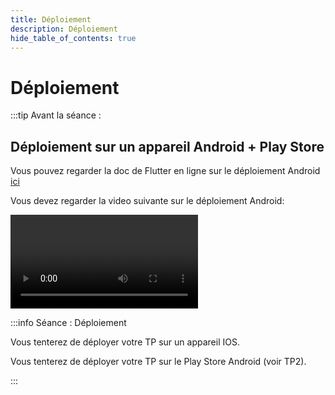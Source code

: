 ```yaml
---
title: Déploiement
description: Déploiement
hide_table_of_contents: true
---
```


# Déploiement

<Row>

<Column>

:::tip Avant la séance :

## Déploiement sur un appareil Android + Play Store
Vous pouvez regarder la doc de Flutter en ligne sur le déploiement Android [ici](https://flutter.dev/docs/deployment/android)

Vous devez regarder la video suivante sur le déploiement Android:

<Video url="https://youtu.be/jm_cKADnNqc" />

## Déploiement sur un appareil IOS (optionnel)
Assurez-vous d'avoir un Apple Id, si vous ne possédez pas de compte Apple, vous pouvez en créer un **[ici](https://appleid.apple.com/account)**.

Ce n'est pas nécessaire d'avoir un compte développeur, un compte Apple gratuit sera suffisant pour nos besoins dans ce cours.


:::

</Column>

<Column>

:::info Séance : Déploiement

Vous tenterez de déployer votre TP sur un appareil IOS.

Vous tenterez de déployer votre TP sur le Play Store Android (voir TP2).

:::

</Column>

</Row>
